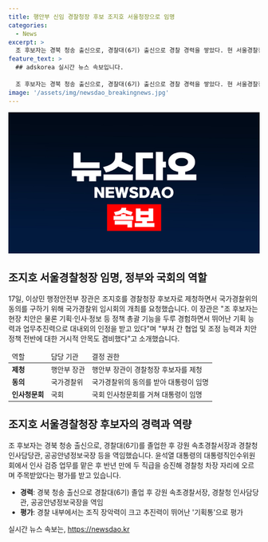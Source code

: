 ```yaml
---
title: 행안부 신임 경찰청장 후보 조지호 서울청장으로 임명
categories:
  - News
excerpt: >
  조 후보자는 경북 청송 출신으로, 경찰대(6기) 출신으로 경찰 경력을 쌓았다. 현 서울경찰청장인 조지호 치안정감은 경찰청장 후보자로 제청됐다. 후보자에 대한 국가경찰위의 동의를 구하기 위해 국가경찰위 임시회의가 열렸고, 동의를 받았다. 조 후보자는 경찰 내부에서 기획 능력과 추진력으로 평가를 받고 있다. 이 장관은 조 후보자가 국민의 안전과 질서를 유지하는 경찰의 임무를 충실히 수행할 적임자로 판단된다고 언급했다. 
feature_text: >
  ## adskorea 실시간 뉴스 속보입니다.

  조 후보자는 경북 청송 출신으로, 경찰대(6기) 출신으로 경찰 경력을 쌓았다. 현 서울경찰청장인 조지호 치안정감은 경찰청장 후보자로 제청됐다. 후보자에 대한 국가경찰위의 동의를 구하기 위해 국가경찰위 임시회의가 열렸고, 동의를 받았다. 조 후보자는 경찰 내부에서 기획 능력과 추진력으로 평가를 받고 있다. 이 장관은 조 후보자가 국민의 안전과 질서를 유지하는 경찰의 임무를 충실히 수행할 적임자로 판단된다고 언급했다. 
image: '/assets/img/newsdao_breakingnews.jpg'
---
```


<p><img src="/assets/img/newsdao_breakingnews.jpg" alt="adskorea 속보" /></p>

<h2 data-ke-size="size26">조지호 서울경찰청장 임명, 정부와 국회의 역할</h2>

<p data-ke-size="size16">17일, 이상민 행정안전부 장관은 조지호를 경찰청장 후보자로 제청하면서 국가경찰위의 동의를 구하기 위해 국가경찰위 임시회의 개최를 요청했습니다. 이 장관은 "조 후보자는 현장 치안은 물론 기획·인사·정보 등 정책 총괄 기능을 두루 경험하면서 뛰어난 기획 능력과 업무추진력으로 대내외의 인정을 받고 있다"며 "부처 간 협업 및 조정 능력과 치안 정책 전반에 대한 거시적 안목도 겸비했다"고 소개했습니다.</p>

<table>
<thead>
<tr><td>역할</td><td>담당 기관</td><td>결정 권한</td></tr>
</thead>
<tbody>
<tr><td><b>제청</b></td><td>행안부 장관</td><td>행안부 장관이 경찰청장 후보자를 제청</td></tr>
<tr><td><b>동의</b></td><td>국가경찰위</td><td>국가경찰위의 동의를 받아 대통령이 임명</td></tr>
<tr><td><b>인사청문회</b></td><td>국회</td><td>국회 인사청문회를 거쳐 대통령이 임명</td></tr>
</tbody>
</table>

<h2 data-ke-size="size26">조지호 서울경찰청장 후보자의 경력과 역량</h2>

<p data-ke-size="size16">조 후보자는 경북 청송 출신으로, 경찰대(6기)를 졸업한 후 강원 속초경찰서장과 경찰청 인사담당관, 공공안녕정보국장 등을 역임했습니다. 윤석열 대통령의 대통령직인수위원회에서 인사 검증 업무를 맡은 후 반년 만에 두 직급을 승진해 경찰청 차장 자리에 오르며 주목받았다는 평가를 받고 있습니다.</p>

<ul>
<li><b>경력</b>: 경북 청송 출신으로 경찰대(6기) 졸업 후 강원 속초경찰서장, 경찰청 인사담당관, 공공안녕정보국장을 역임</li>
<li><b>평가</b>: 경찰 내부에서는 조직 장악력이 크고 추진력이 뛰어난 '기획통'으로 평가</li>
</ul>
실시간 뉴스 속보는, <a href="https://newsdao.kr" rel="dofollow">https://newsdao.kr</a>


